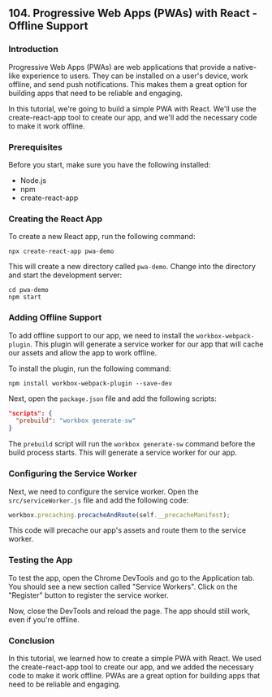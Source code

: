 ## 104. Progressive Web Apps (PWAs) with React - Offline Support

### Introduction

Progressive Web Apps (PWAs) are web applications that provide a native-like experience to users. They can be installed on a user's device, work offline, and send push notifications. This makes them a great option for building apps that need to be reliable and engaging.

In this tutorial, we're going to build a simple PWA with React. We'll use the create-react-app tool to create our app, and we'll add the necessary code to make it work offline.

### Prerequisites

Before you start, make sure you have the following installed:

* Node.js
* npm
* create-react-app

### Creating the React App

To create a new React app, run the following command:

```
npx create-react-app pwa-demo
```

This will create a new directory called `pwa-demo`. Change into the directory and start the development server:

```
cd pwa-demo
npm start
```

### Adding Offline Support

To add offline support to our app, we need to install the `workbox-webpack-plugin`. This plugin will generate a service worker for our app that will cache our assets and allow the app to work offline.

To install the plugin, run the following command:

```
npm install workbox-webpack-plugin --save-dev
```

Next, open the `package.json` file and add the following scripts:

```json
"scripts": {
  "prebuild": "workbox generate-sw"
}
```

The `prebuild` script will run the `workbox generate-sw` command before the build process starts. This will generate a service worker for our app.

### Configuring the Service Worker

Next, we need to configure the service worker. Open the `src/serviceWorker.js` file and add the following code:

```js
workbox.precaching.precacheAndRoute(self.__precacheManifest);
```

This code will precache our app's assets and route them to the service worker.

### Testing the App

To test the app, open the Chrome DevTools and go to the Application tab. You should see a new section called "Service Workers". Click on the "Register" button to register the service worker.

Now, close the DevTools and reload the page. The app should still work, even if you're offline.

### Conclusion

In this tutorial, we learned how to create a simple PWA with React. We used the create-react-app tool to create our app, and we added the necessary code to make it work offline. PWAs are a great option for building apps that need to be reliable and engaging.
